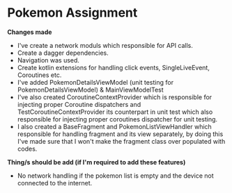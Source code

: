 # Pokemon Assignment

**Changes made**
- I've create a network moduls which responsible for API calls.
- Create a dagger dependencies.
- Navigation was used.
- Create kotlin extensions for handling click events, SingleLiveEvent, Coroutines etc.
- I've added PokemonDetailsViewModel (unit testing for PokemonDetailsViewModel) & MainViewModelTest 
- I've also created CoroutineContextProvider which is responsible for injecting proper Coroutine dispatchers and TestCoroutineContextProvider its counterpart in unit test which also responsible for injecting proper coroutines dispatcher for unit testing. 
- I also created a BaseFragment and PokemonListViewHandler which responsible for handling fragment and its view separately, by doing this I've made sure that I won't make the fragment class over populated with codes.

**Thing/s should be add (if I'm required to add these features)**
- No network handling if the pokemon list is empty and the device not connected to the internet.
